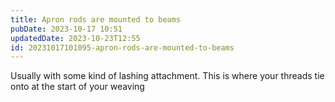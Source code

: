 ```yaml
---
title: Apron rods are mounted to beams
pubDate: 2023-10-17 10:51
updatedDate: 2023-10-23T12:55
id: 20231017101095-apron-rods-are-mounted-to-beams
---
```


Usually with some kind of lashing attachment. This is where your threads tie onto at the start of your weaving
